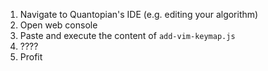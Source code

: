 1. Navigate to Quantopian's IDE (e.g. editing your algorithm)
2. Open web console
3. Paste and execute the content of `add-vim-keymap.js`
4. ????
5. Profit
